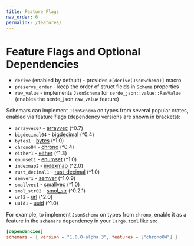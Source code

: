 ```yaml
---
title: Feature Flags
nav_order: 6
permalink: /features/
---
```


# Feature Flags and Optional Dependencies

- `derive` (enabled by default) - provides `#[derive(JsonSchema)]` macro
- `preserve_order` - keep the order of struct fields in `Schema` properties
- `raw_value` - implements `JsonSchema` for `serde_json::value::RawValue` (enables the serde_json `raw_value` feature)

Schemars can implement `JsonSchema` on types from several popular crates, enabled via feature flags (dependency versions are shown in brackets):

- `arrayvec07` - [arrayvec](https://crates.io/crates/arrayvec) (^0.7)
- `bigdecimal04` - [bigdecimal](https://crates.io/crates/bigdecimal) (^0.4)
- `bytes1` - [bytes](https://crates.io/crates/bytes) (^1.0)
- `chrono04` - [chrono](https://crates.io/crates/chrono) (^0.4)
- `either1` - [either](https://crates.io/crates/either) (^1.3)
- `enumset1` - [enumset](https://crates.io/crates/enumset) (^1.0)
- `indexmap2` - [indexmap](https://crates.io/crates/indexmap) (^2.0)
- `rust_decimal1` - [rust_decimal](https://crates.io/crates/rust_decimal) (^1.0)
- `semver1` - [semver](https://crates.io/crates/semver) (^1.0.9)
- `smallvec1` - [smallvec](https://crates.io/crates/smallvec) (^1.0)
- `smol_str02` - [smol_str](https://crates.io/crates/smol_str) (^0.2.1)
- `url2` - [url](https://crates.io/crates/url) (^2.0)
- `uuid1` - [uuid](https://crates.io/crates/uuid) (^1.0)

For example, to implement `JsonSchema` on types from `chrono`, enable it as a feature in the `schemars` dependency in your `Cargo.toml` like so:

```toml
[dependencies]
schemars = { version = "1.0.0-alpha.3", features = ["chrono04"] }
```
